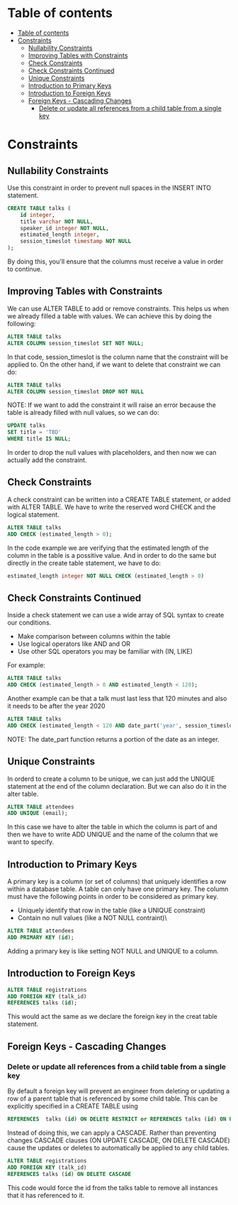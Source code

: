 # Table of contents
- [Table of contents](#table-of-contents)
- [Constraints](#constraints)
  - [Nullability Constraints](#nullability-constraints)
  - [Improving Tables with Constraints](#improving-tables-with-constraints)
  - [Check Constraints](#check-constraints)
  - [Check Constraints Continued](#check-constraints-continued)
  - [Unique Constraints](#unique-constraints)
  - [Introduction to Primary Keys](#introduction-to-primary-keys)
  - [Introduction to Foreign Keys](#introduction-to-foreign-keys)
  - [Foreign Keys - Cascading Changes](#foreign-keys---cascading-changes)
    - [Delete or update all references from a child table from a single key](#delete-or-update-all-references-from-a-child-table-from-a-single-key)

# Constraints
## Nullability Constraints
Use this constraint in order to prevent null spaces in the INSERT INTO statement.

```sql
CREATE TABLE talks (
    id integer,
    title varchar NOT NULL,
    speaker_id integer NOT NULL,
    estimated_length integer,
    session_timeslot timestamp NOT NULL
);
```

By doing this, you'll ensure that the columns must receive a value in order to continue.


## Improving Tables with Constraints
We can use ALTER TABLE to add or remove constraints. 
This helps us when we already filled a table with values. We can achieve this by doing the following: 

```sql
ALTER TABLE talks
ALTER COLUMN session_timeslot SET NOT NULL;
```

In that code, session_timeslot is the column name that the constraint will be applied to.
On the other hand, if we want to delete that constraint we can do:

```sql
ALTER TABLE talks
ALTER COLUMN session_timeslot DROP NOT NULL
```

NOTE: If we want to add the constraint it will raise an error because the table is already filled with null values, so we can do:

```sql
UPDATE talks
SET title = 'TBD'
WHERE title IS NULL;
```

In order to drop the null values with placeholders, and then now we can actually add the constraint.

## Check Constraints
A check constraint can be written into a CREATE TABLE statement, or added with ALTER TABLE. 
We have to write the reserved word CHECK and the logical statement. 

```sql
ALTER TABLE talks 
ADD CHECK (estimated_length > 0);
```

In the code example we are verifying that the estimated length of the column in the table is a possitive value. And in order to do the same but directly in the create table statement, we have to do:

```sql
estimated_length integer NOT NULL CHECK (estimated_length > 0)
```

## Check Constraints Continued 
Inside a check statement we can use a wide array of SQL syntax to create our conditions. 

- Make comparison between columns within the table 
- Use logical operators like AND and OR
- Use other SQL operators you may be familiar with (IN, LIKE)

For example:

```sql
ALTER TABLE talks 
ADD CHECK (estimated_length > 0 AND estimated_length < 120);
```

Another example can be that a talk must last less that 120 minutes and also it needs to be after the year 2020

```sql
ALTER TABLE talks
ADD CHECK (estimated_length < 120 AND date_part('year', session_timeslot) = 2020);
```

NOTE: The date_part function returns a portion of the date as an integer. 


## Unique Constraints 
In orderd to create a column to be unique, we can just add the UNIQUE statement at the end of the column declaration. But we can also do it in the alter table.

```sql
ALTER TABLE attendees 
ADD UNIQUE (email);
```

In this case we have to alter the table in which the column is part of and then we have to write ADD UNIQUE and the name of the column that we want to specify. 

## Introduction to Primary Keys
A primary key is a column (or set of columns) that uniquely identifies a row within a database table. A table can only have one primary key.
The column must have the following points in order to be considered as primary key.

- Uniquely identify that row in the table (like a UNIQUE constraint)
- Contain no null values (like a NOT NULL contraint)\

```sql
ALTER TABLE attendees
ADD PRIMARY KEY (id);
```

Adding a primary key is like setting  NOT NULL and UNIQUE to a column. 


## Introduction to Foreign Keys

```sql
ALTER TABLE registrations
ADD FOREIGN KEY (talk_id)
REFERENCES talks (id);
```

This would act the same as we declare the foreign key in the creat table statement. 


## Foreign Keys - Cascading Changes
### Delete or update all references from a child table from a single key
By default a foreign key will prevent an engineer from deleting or updating a row of a parent table that is referenced by some child table. This can be explicitly specified in a CREATE TABLE  using 

```sql
REFERENCES  talks (id) ON DELETE RESTRICT or REFERENCES talks (id) ON UPDATE RESTRICT
```

Instead of doing this, we can apply a CASCADE. Rather than preventing changes CASCADE clauses (ON UPDATE CASCADE, ON DELETE CASCADE) cause the updates or deletes to automatically be applied to any child tables. 

```sql
ALTER TABLE registrations
ADD FOREIGN KEY (talk_id)
REFERENCES talks (id) ON DELETE CASCADE
```

This code would force the id from the talks table to remove all instances that it has referenced to it. 